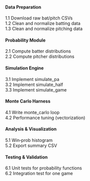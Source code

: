 #### Data Preparation  
1.1 Download raw bat/pitch CSVs  
1.2 Clean and normalize batting data  
1.3 Clean and normalize pitching data

#### Probability Module  
2.1 Compute batter distributions  
2.2 Compute pitcher distributions

#### Simulation Engine  
3.1 Implement simulate_pa  
3.2 Implement simulate_half  
3.3 Implement simulate_game

#### Monte Carlo Harness  
4.1 Write monte_carlo loop  
4.2 Performance tuning (vectorization)

#### Analysis & Visualization  
5.1 Win‑prob histogram  
5.2 Export summary CSV

#### Testing & Validation  
6.1 Unit tests for probability functions  
6.2 Integration test for one game
